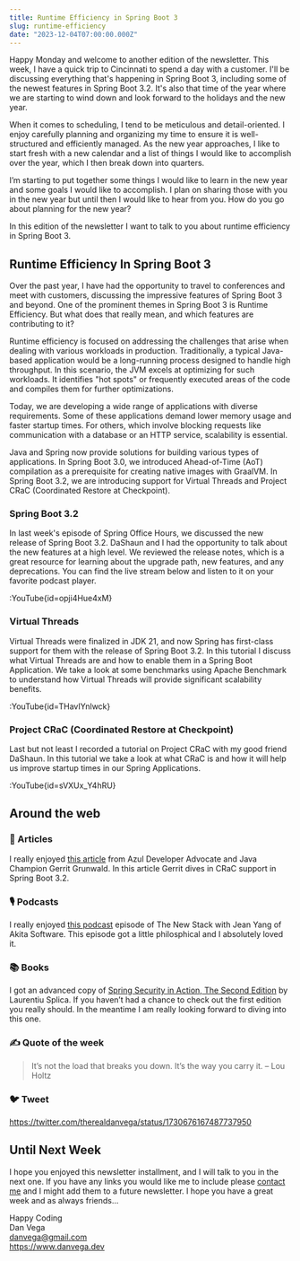 ```yaml
---
title: Runtime Efficiency in Spring Boot 3
slug: runtime-efficiency
date: "2023-12-04T07:00:00.000Z"
---
```


Happy Monday and welcome to another edition of the newsletter. This week, I have a quick trip to Cincinnati to spend a day with a customer. I'll be discussing everything that's happening in Spring Boot 3, including some of the newest features in Spring Boot 3.2. It's also that time of the year where we are starting to wind down and look forward to the holidays and the new year.

When it comes to scheduling, I tend to be meticulous and detail-oriented. I enjoy carefully planning and organizing my time to ensure it is well-structured and efficiently managed. As the new year approaches, I like to start fresh with a new calendar and a list of things I would like to accomplish over the year, which I then break down into quarters.

I’m starting to put together some things I would like to learn in the new year and some goals I would like to accomplish. I plan on sharing those with you in the new year but until then I would like to hear from you. How do you go about planning for the new year?

In this edition of the newsletter I want to talk to you about runtime efficiency in Spring Boot 3.

## Runtime Efficiency In Spring Boot 3

Over the past year, I have had the opportunity to travel to conferences and meet with customers, discussing the impressive features of Spring Boot 3 and beyond. One of the prominent themes in Spring Boot 3 is Runtime Efficiency. But what does that really mean, and which features are contributing to it?

Runtime efficiency is focused on addressing the challenges that arise when dealing with various workloads in production. Traditionally, a typical Java-based application would be a long-running process designed to handle high throughput. In this scenario, the JVM excels at optimizing for such workloads. It identifies "hot spots" or frequently executed areas of the code and compiles them for further optimizations.

Today, we are developing a wide range of applications with diverse requirements. Some of these applications demand lower memory usage and faster startup times. For others, which involve blocking requests like communication with a database or an HTTP service, scalability is essential.

Java and Spring now provide solutions for building various types of applications. In Spring Boot 3.0, we introduced Ahead-of-Time (AoT) compilation as a prerequisite for creating native images with GraalVM. In Spring Boot 3.2, we are introducing support for Virtual Threads and Project CRaC (Coordinated Restore at Checkpoint).

### Spring Boot 3.2

In last week's episode of Spring Office Hours, we discussed the new release of Spring Boot 3.2. DaShaun and I had the opportunity to talk about the new features at a high level. We reviewed the release notes, which is a great resource for learning about the upgrade path, new features, and any deprecations. You can find the live stream below and listen to it on your favorite podcast player.

:YouTube{id=opji4Hue4xM}

### Virtual Threads

Virtual Threads were finalized in JDK 21, and now Spring has first-class support for them with the release of Spring Boot 3.2. In this tutorial I discuss what Virtual Threads are and how to enable them in a Spring Boot Application. We take a look at some benchmarks using Apache Benchmark to understand how Virtual Threads will provide significant scalability benefits.

:YouTube{id=THavIYnlwck}

### Project CRaC (Coordinated Restore at Checkpoint)

Last but not least I recorded a tutorial on Project CRaC with my good friend DaShaun. In this tutorial we take a look at what CRaC is and how it will help us improve startup times in our Spring Applications.

:YouTube{id=sVXUx_Y4hRU}

## Around the web

### 📝 Articles

I really enjoyed [this article](https://foojay.io/today/springboot-3-2-crac/) from Azul Developer Advocate and Java Champion Gerrit Grunwald. In this article Gerrit dives in CRaC support in Spring Boot 3.2.

### 🎙 Podcasts

I really enjoyed [this podcast](https://thenewstack.io/hey-programming-language-developer-get-over-yourself/) episode of The New Stack with Jean Yang of Akita Software. This episode got a little philosphical and I absolutely loved it.

### 📚 Books

I got an advanced copy of [Spring Security in Action, The Second Edition](https://amzn.to/3sTnI8P) by Laurentiu Splica. If you haven’t had a chance to check out the first edition you really should. In the meantime I am really looking forward to diving into this one.

### ✍️ Quote of the week

> It’s not the load that breaks you down. It’s the way you carry it. – Lou Holtz
>

### 🐦 Tweet

https://twitter.com/therealdanvega/status/1730676167487737950

## Until Next Week

I hope you enjoyed this newsletter installment, and I will talk to you in the next one. If you have any links you would like me to include please [contact me](http://twitter.com/therealdanvega) and I might add them to a future newsletter. I hope you have a great week and as always friends...

Happy Coding<br/>
Dan Vega<br/>
danvega@gmail.com<br/>
https://www.danvega.dev